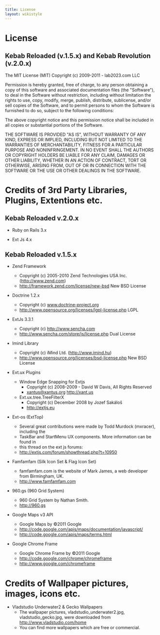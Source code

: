```yaml
---
title: License
layout: wikistyle
---
```


# License

## Kebab Reloaded (v.1.5.x) and Kebab Revolution (v.2.0.x)

The MIT License (MIT)
Copyright (c) 2009-2011 - lab2023.com LLC

Permission is hereby granted, free of charge, to any person obtaining a copy of this software and associated documentation
files (the "Software"), to deal in the Software without restriction, including without limitation the rights to use, copy,
modify, merge, publish, distribute, sublicense, and/or sell copies of the Software, and to permit persons to whom the Software
is furnished to do so, subject to the following conditions:

The above copyright notice and this permission notice shall be included in all copies or substantial portions of the Software.

THE SOFTWARE IS PROVIDED "AS IS", WITHOUT WARRANTY OF ANY KIND, EXPRESS OR IMPLIED, INCLUDING BUT NOT LIMITED TO THE
WARRANTIES OF MERCHANTABILITY, FITNESS FOR A PARTICULAR PURPOSE AND NONINFRINGEMENT. IN NO EVENT SHALL THE AUTHORS OR
COPYRIGHT HOLDERS BE LIABLE FOR ANY CLAIM, DAMAGES OR OTHER LIABILITY, WHETHER IN AN ACTION OF CONTRACT, TORT OR OTHERWISE,
ARISING FROM, OUT OF OR IN CONNECTION WITH THE SOFTWARE OR THE USE OR OTHER DEALINGS IN THE SOFTWARE.

# Credits of 3rd Party Libraries, Plugins, Extentions etc.

## Kebab Reloaded v.2.0.x

- Ruby on Rails 3.x

- Ext Js 4.x

## Kebab Reloaded v.1.5.x

- Zend Framework
    * Copyright (c) 2005-2010 Zend Technologies USA Inc. (http://www.zend.com)
    * http://framework.zend.com/license/new-bsd     New BSD License

- Doctrine 1.2.x
    * Copyright (c) www.doctrine-project.org
    * http://www.opensource.org/licenses/lgpl-license.php LGPL

- ExtJs 3.3.1
    * Copyright (c) http://www.sencha.com
    * http://www.sencha.com/store/js/license.php Dual License

- Imind Library
    * Copyright (c) iMind Ltd. (http://www.imind.hu)
    * http://www.opensource.org/licenses/bsd-license.php New BSD License

- Ext.ux Plugins
    * Window Edge Snapping for Extjs
        * Copyright (c) 2008-2009 - David W Davis, All Rights Reserved
        * xantus@xantus.org http://xant.us
    * Ext.ux.tree.TreeFilterX
        * Copyright (c) December 2008 by Jozef Sakáloš
        * http://extjs.eu

- Ext-os (ExtTop)
    * Several great contributions were made by Todd Murdock (mxracer), including the
    * TaskBar and StartMenu UX components. More information can be found in
    * this thread on the ext js forums:
    * http://extjs.com/forum/showthread.php?t=10950

- Famfamfam (Silk Icon Set & Flag Icon Set)
    * famfamfam.com is the website of Mark James, a web developer from Birmingham, UK.
    * http://www.famfamfam.com

- 960.gs (960 Grid System)
    * 960 Grid System by Nathan Smith.
    * http://960.gs

- Google Maps v3 API
    * Google Maps by ©2011 Google
    * http://code.google.com/apis/maps/documentation/javascript/
    * http://code.google.com/apis/maps/terms.html

- Google Chrome Frame
    * Google Chrome Frame by ©2011 Google
    * http://code.google.com/chrome/chromeframe
    * http://www.google.com/chromeframe

# Credits of Wallpaper pictures, images, icons etc.

- Vladstudio Underwater2 & Gecko Wallpapers
    * The wallpaper pictures, vladstudio_underwater2.jpg, vladstudio_gecko.jpg, were downloaded from http://www.vladstudio.com/home
    * You can find more wallpapers which are free or commercial.
